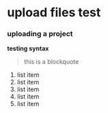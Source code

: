# upload files test
### uploading a project
**testing syntax**
> this is a blockquote
1. list item
2. list item
3. list item
4. list item
5. list item